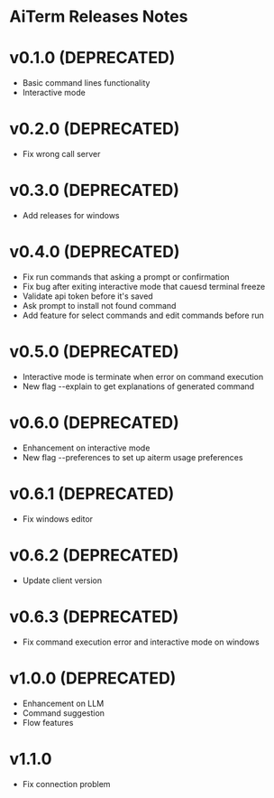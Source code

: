 # AiTerm Releases Notes
# v0.1.0 (DEPRECATED)
- Basic command lines functionality
- Interactive mode
# v0.2.0 (DEPRECATED)
- Fix wrong call server
# v0.3.0 (DEPRECATED)
- Add releases for windows
# v0.4.0 (DEPRECATED)
- Fix run commands that asking a prompt or confirmation
- Fix bug after exiting interactive mode that cauesd terminal freeze
- Validate api token before it's saved
- Ask prompt to install not found command
- Add feature for select commands and edit commands before run
# v0.5.0 (DEPRECATED)
- Interactive mode is terminate when error on command execution
- New flag --explain to get explanations of generated command
# v0.6.0 (DEPRECATED)
- Enhancement on interactive mode
- New flag --preferences to set up aiterm usage preferences
# v0.6.1 (DEPRECATED)
- Fix windows editor
# v0.6.2 (DEPRECATED)
- Update client version
# v0.6.3 (DEPRECATED)
- Fix command execution error and interactive mode on windows
# v1.0.0 (DEPRECATED)
- Enhancement on LLM
- Command suggestion
- Flow features
# v1.1.0
- Fix connection problem